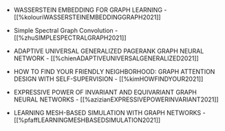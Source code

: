 *  WASSERSTEIN EMBEDDING FOR GRAPH LEARNING - [[%kolouriWASSERSTEINEMBEDDINGGRAPH2021]]
*  Simple Spectral Graph Convolution - [[%zhuSIMPLESPECTRALGRAPH2021]]
*  ADAPTIVE UNIVERSAL GENERALIZED PAGERANK GRAPH NEURAL NETWORK - [[%chienADAPTIVEUNIVERSALGENERALIZED2021]]

*  HOW TO FIND YOUR FRIENDLY NEIGHBORHOOD: GRAPH ATTENTION DESIGN WITH SELF-SUPERVISION - [[%kimHOWFINDYOUR2021]]

*  EXPRESSIVE POWER OF INVARIANT AND EQUIVARIANT GRAPH NEURAL NETWORKS - [[%azizianEXPRESSIVEPOWERINVARIANT2021]]
*   LEARNING MESH\-BASED SIMULATION WITH GRAPH NETWORKS - [[%pfaffLEARNINGMESHBASEDSIMULATION2021]]